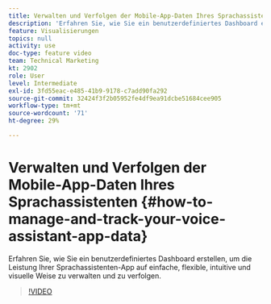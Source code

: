 ```yaml
---
title: Verwalten und Verfolgen der Mobile-App-Daten Ihres Sprachassistenten
description: 'Erfahren Sie, wie Sie ein benutzerdefiniertes Dashboard erstellen, um die Leistung Ihrer Sprachassistenten-App auf einfache, flexible, intuitive und visuelle Weise zu verwalten und zu verfolgen. '
feature: Visualisierungen
topics: null
activity: use
doc-type: feature video
team: Technical Marketing
kt: 2902
role: User
level: Intermediate
exl-id: 3fd55eac-e485-41b9-9178-c7add90fa292
source-git-commit: 32424f3f2b05952fe4df9ea91dcbe51684cee905
workflow-type: tm+mt
source-wordcount: '71'
ht-degree: 29%

---
```


# Verwalten und Verfolgen der Mobile-App-Daten Ihres Sprachassistenten {#how-to-manage-and-track-your-voice-assistant-app-data}

Erfahren Sie, wie Sie ein benutzerdefiniertes Dashboard erstellen, um die Leistung Ihrer Sprachassistenten-App auf einfache, flexible, intuitive und visuelle Weise zu verwalten und zu verfolgen.

>[!VIDEO](https://video.tv.adobe.com/v/27224/?quality=9)

